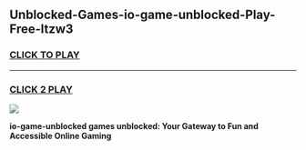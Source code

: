 
## Unblocked-Games-io-game-unblocked-Play-Free-ltzw3
<h3>
<a href="https://premium76.site?title=io-game-unblocked&ref=19M">CLICK TO PLAY</a></h3>
<hr>

<h3>
<a href="https://premium76.site?title=io-game-unblocked&ref=19M">CLICK 2 PLAY</a>
  
</h3>

<a href="https://premium76.site?title=io-game-unblocked&ref=19M"><img src="https://clearcache.store/games.png"></a>


**io-game-unblocked games unblocked: Your Gateway to Fun and Accessible Online Gaming**
